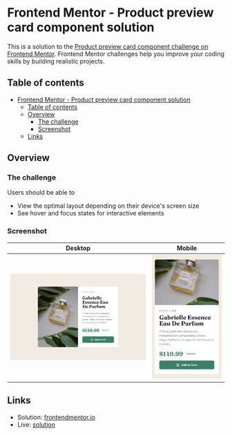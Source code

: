 # Frontend Mentor - Product preview card component solution

This is a solution to the [Product preview card component challenge on Frontend Mentor](https://www.frontendmentor.io/challenges/product-preview-card-component-GO7UmttRfa). Frontend Mentor challenges help you improve your coding skills by building realistic projects. 

## Table of contents

- [Frontend Mentor - Product preview card component solution](#frontend-mentor---product-preview-card-component-solution)
  - [Table of contents](#table-of-contents)
  - [Overview](#overview)
    - [The challenge](#the-challenge)
    - [Screenshot](#screenshot)
  - [Links](#links)

## Overview

### The challenge

Users should be able to

- View the optimal layout depending on their device's screen size
- See hover and focus states for interactive elements

### Screenshot

| Desktop | Mobile |
| ------- | ------ |
| <img src="screenshots/desktop.png" width="400"> | <img src="screenshots/mobile.png" width="200"> |

## Links

* Solution: [frontendmentor.io](https://www.frontendmentor.io/solutions/product-preview-card-component-container-css-custom-properties-08ezoQP6DT)
* Live: [solution](https://kosmonavtsv.github.io/fm-product-preview-card-component/)
